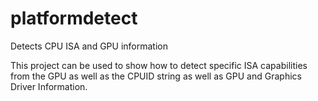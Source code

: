 # platformdetect
Detects CPU ISA and GPU information

This project can be used to show how to detect specific ISA capabilities from the GPU as well as the CPUID string as well as GPU and Graphics Driver Information.
